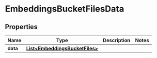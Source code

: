 

# EmbeddingsBucketFilesData


## Properties

| Name | Type | Description | Notes |
|------------ | ------------- | ------------- | -------------|
|**data** | [**List&lt;EmbeddingsBucketFiles&gt;**](EmbeddingsBucketFiles.md) |  |  |



